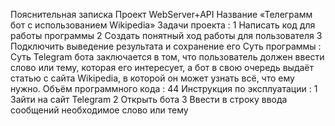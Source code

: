 Пояснительная записка
Проект WebServer+API
Название «Телеграмм бот с использованием Wikipedia»
Задачи проекта :
1 Написать код для работы программы
2 Создать понятный ход работы для пользователя
3 Подключить выведение результата и сохранение его
Суть программы :
Суть Telegram бота заключается в том, что пользователь должен ввести слово или тему, которая его интересует, а бот в свою очередь выдаёт статью с сайта Wikipedia, в которой он может узнать всё, что ему нужно.
Объём программного кода : 44
Инструкция по эксплуатации :
1 Зайти на сайт Telegram
2 Открыть бота
3 Ввести в строку ввода сообщений необходимое слово или тему
